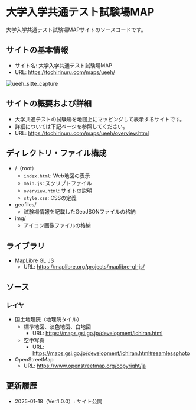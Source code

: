 # 大学入学共通テスト試験場MAP
大学入学共通テスト試験場MAPサイトのソースコードです。

## サイトの基本情報
- サイト名: 大学入学共通テスト試験場MAP
- URL: https://tochirinuru.com/maps/ueeh/

![ueeh_sitte_capture](https://github.com/user-attachments/assets/f9274d1a-c68c-4e29-85ca-4271362d52f3)

## サイトの概要および詳細
- 大学共通テストの試験場を地図上にマッピングして表示するサイトです。
- 詳細については下記ページを参照してください。
- URL: https://tochirinuru.com/maps/ueeh/overview.html

## ディレクトリ・ファイル構成
- /（root）
  - `index.html`: Web地図の表示
  - `main.js`: スクリプトファイル
  - `overview.html`: サイトの説明
  - `style.css`: CSSの定義
- geofiles/
  - 試験場情報を記載したGeoJSONファイルの格納
- img/
  - アイコン画像ファイルの格納

## ライブラリ
- MapLibre GL JS
  - URL: https://maplibre.org/projects/maplibre-gl-js/

## ソース
### レイヤ
- 国土地理院（地理院タイル）
  - 標準地図、淡色地図、白地図
    - URL: https://maps.gsi.go.jp/development/ichiran.html
  - 空中写真
    - URL: https://maps.gsi.go.jp/development/ichiran.html#seamlessphoto
- OpenStreetMap
  - URL: https://www.openstreetmap.org/copyright/ja

## 更新履歴
- 2025-01-18（Ver.1.0.0）: サイト公開
